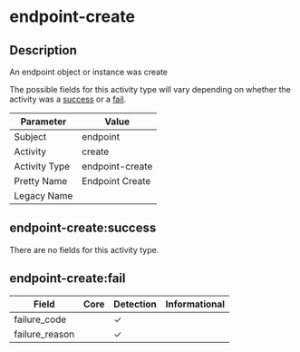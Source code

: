 endpoint-create
===============

Description
-----------
An endpoint object or instance was create

The possible fields for this activity type will vary depending on whether the activity was a [success](#endpoint-createsuccess) or a [fail](#endpoint-createfail).

| Parameter     | Value           |
| ------------- | --------------- |
| Subject       | endpoint        |
| Activity      | create          |
| Activity Type | endpoint-create |
| Pretty Name   | Endpoint Create |
| Legacy Name   |                 |

endpoint-create:success
-----------------------

There are no fields for this activity type.


endpoint-create:fail
--------------------

| Field          | Core | Detection | Informational |
| -------------- | ---- | --------- | ------------- |
| failure_code   |      | &#10003;  |               |
| failure_reason |      | &#10003;  |               |